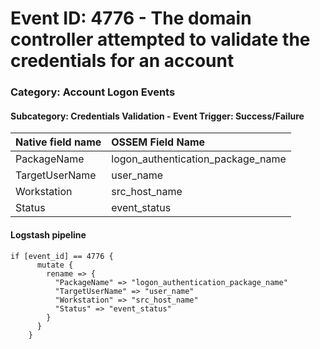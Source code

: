 # Event ID: 4776 - The domain controller attempted to validate the credentials for an account
### Category: Account Logon Events
#### Subcategory: Credentials Validation - Event Trigger: Success/Failure

|Native field name            |OSSEM Field Name                   |
|:----------------------------|:----------------------------------|
| PackageName                 | logon_authentication_package_name |
| TargetUserName              | user_name                         |
| Workstation                 | src_host_name                     |
| Status                      | event_status                      |


#### Logstash pipeline

```
if [event_id] == 4776 {
      mutate {
        rename => {
          "PackageName" => "logon_authentication_package_name"
          "TargetUserName" => "user_name"
          "Workstation" => "src_host_name"
          "Status" => "event_status"
        }
      }
    }
```